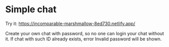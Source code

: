 # Simple chat

Try it: https://incomparable-marshmallow-8ed730.netlify.app/


Create your own chat with password, so no one can login your chat without it.
If chat with such ID already exists, error Invalid password will be shown.
